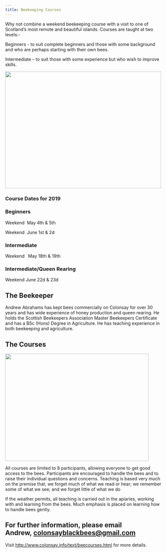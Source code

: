 ```yaml
---
title: Beekeeping Courses
---
```


Why not combine a weekend beekeeping course with a visit to one of Scotland’s most remote and beautiful islands. Courses are taught at two levels:-

Beginners - to suit complete beginners and those with some background and who are perhaps starting with their own bees.

Intermediate – to suit those with some experience but who wish to improve skills.</p>
<img class="media-element file-default img-responsive" data-delta="1" typeof="foaf:Image" src="{{ site.url }}{{ site.baseurl }}/images/Web%20site%20Bees%20Courses%20002.jpg" width="500" height="375" alt="" />

### Course Dates for 2019

### Beginners

Weekend  May 4th & 5th

Weekend  June 1st & 2d

### Intermediate

Weekend   May 18th & 19th

### Intermediate/Queen Rearing

Weekend June 22d & 23d

## The Beekeeper
    
Andrew Abrahams has kept bees commercially on Colonsay for over 30 years and has wide experience of honey production and queen rearing. He holds the Scottish Beekeepers Association Master Beekeepers Certificate and has a BSc (Hons) Degree in Agriculture. He has teaching experience in both beekeeping and agriculture.

## The Courses

<img class="media-element file-side-image-right img-responsive" data-delta="2" typeof="foaf:Image" src="{{ site.url }}{{ site.baseurl }}/images/Web%20site%20Bees%20Courses%20008.jpg" width="460" height="345" alt="" />

All courses are limited to 8 participants, allowing everyone to get good access to the bees. Participants are encouraged to handle the bees and to raise their individual questions and concerns. Teaching is based very much on the premise that, we forget much of what we read or hear; we remember some of what we see; and we forget little of what we do

If the weather permits, all teaching is carried out in the apiaries, working with and learning from the bees. Much emphasis is placed on learning how to handle bees gently.

## For further information, please email Andrew, <a href="mailto:colonsayblackbees@gmail.com">colonsayblackbees@gmail.com</a>

Visit <a href="http://www.colonsay.info/text/beecourses.html">http://www.colonsay.info/text/beecourses.html</a> for more details.